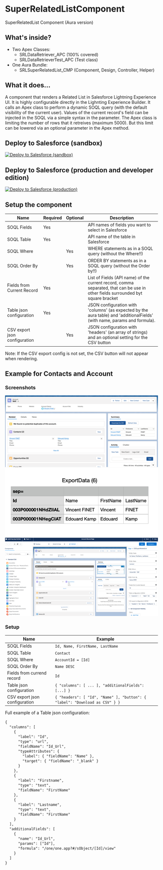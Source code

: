 # SuperRelatedListComponent
SuperRelatedList Component (Aura version)

## What's inside?
- Two Apex Classes:
  - SRLDataRetriever_APC (100% covered)
  - SRLDataRetrieverTest_APC (Test class)
- One Aura Bundle:
  - SRLSuperRelatedList_CMP (Component, Design, Controller, Helper)

## What it does...
A component that renders a Related List in Salesforce Lightning Experience UI.
It is highly configurable directly in the Lighnting Experience Builder.
It calls an Apex class to perform a dynamic SOQL query (with the default visibility of the current user).
Values of the current record's field can be injected in the SOQL via a simple syntax in the parameter.
The Apex class is limiting the number of rows that it retreives (maximum 5000). But this limit can be lowered via an optional parameter in the Apex method.

## Deploy to Salesforce (sandbox)

<a href="https://githubsfdeploy-sandbox.herokuapp.com/app/githubdeploy/VinceFINET/SuperRelatedListComponent?ref=master">  
  <img alt="Deploy to Salesforce (sandbox)" src="https://raw.githubusercontent.com/afawcett/githubsfdeploy/master/deploy.png">
</a>

## Deploy to Salesforce (production and developer edition)

<a href="https://githubsfdeploy.herokuapp.com/app/githubdeploy/VinceFINET/SuperRelatedListComponent?ref=master">
  <img alt="Deploy to Salesforce (production)" src="https://raw.githubusercontent.com/afawcett/githubsfdeploy/master/deploy.png">
</a>

## Setup the component
| Name                          | Required | Optional | Description |
| ---                           | ---      | ---      | ---         |
| SOQL Fields                   | Yes      |          | API names of fields you want to select in Salesforce |
| SOQL Table                    | Yes      |          | API name of the table in Salesforce |
| SOQL Where                    |          | Yes      | WHERE statements as in a SOQL query (without the Where!!) |
| SOQL Order By                 |          | Yes      | ORDER BY statements as in a SOQL query (without the Order by!!) |
| Fields from Current Record    | Yes      |          | List of Fields (API name) of the current record, comma separated, that can be use in other fields surrounded byt square bracket |
| Table json configuration      | Yes      |          | JSON configuration with 'columns' (as expected by the aura table) and 'additionalFields' (with name, params and formula). |
| CSV export json configuration |          | Yes      | JSON configuration with 'headers' (an array of strings) and an optional setting for the CSV button |

Note: If the CSV export config is not set, the CSV button will not appear when rendering.

## Example for Contacts and Account

### Screenshots
<img src="screenshots/Screenshot1.png" />
<img src="screenshots/Screenshot2.png" />
<img src="screenshots/Screenshot3.png" />

### Setup

| Name                       | Example |
| ---                        | ---     |
| SOQL Fields                | ` Id, Name, FirstName, LastName ` |
| SOQL Table                 | ` Contact ` |
| SOQL Where                 | ` AccountId = [Id] ` |
| SOQL Order By              | ` Name DESC ` |
| Fields from currend record | ` Id ` |
| Table json configuration   | ` { "columns": [ ... ], "additionalFields": [...] } ` |
| CSV export json configuration | ` { "headers": [ "Id", "Name" ], "button": { "label": "Download as CSV" } } ` |

Full example of a Table json configuration:
``` 
{ 
  "columns": [
    { 
      "label": "Id", 
      "type": "url", 
      "fieldName": "Id_Url", 
      "typeAttributes": {
        "label": { "fieldName": "Name" }, 
        "target": { "fieldName": "_blank" } 
      } 
    },
    { 
      "label": "Firstname", 
      "type": "text", 
      "fieldName": "FirstName" 
    },
    { 
      "label": "Lastname", 
      "type": "text", 
      "fieldName": "FirstName" 
    }
  ],
  "additionalFields": [
    { 
      "name": "Id_Url", 
      "params": ["Id"], 
      "formula": "/one/one.app?#/sObject/[Id]/view" 
    }
  ]
} 
```
